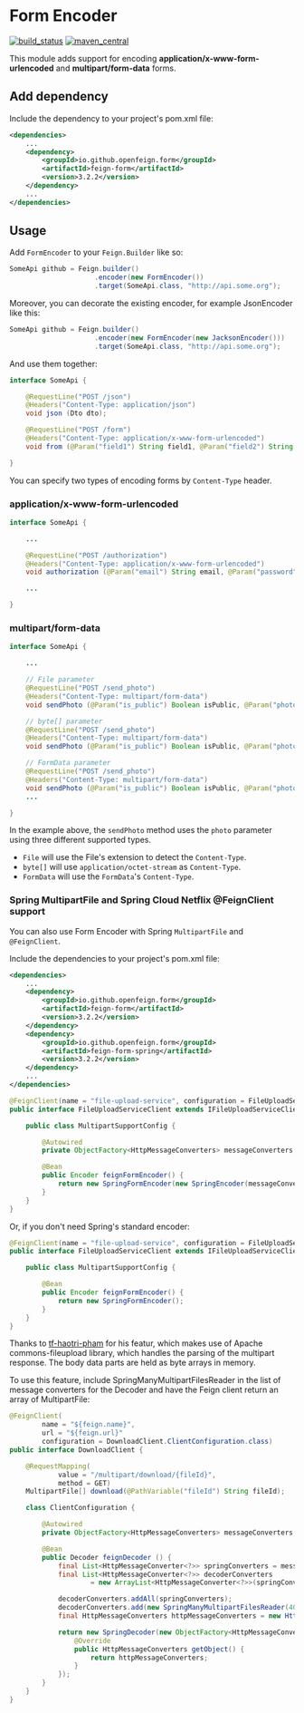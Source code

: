 # Form Encoder

[![build_status](https://travis-ci.org/OpenFeign/feign-form.svg?branch=master)](https://travis-ci.org/OpenFeign/feign-form)
[![maven_central](https://maven-badges.herokuapp.com/maven-central/io.github.openfeign.form/feign-form/badge.svg)](https://maven-badges.herokuapp.com/maven-central/io.github.openfeign.form/feign-form)

This module adds support for encoding **application/x-www-form-urlencoded** and **multipart/form-data** forms.

## Add dependency

Include the dependency to your project's pom.xml file:

```xml
<dependencies>
    ...
    <dependency>
        <groupId>io.github.openfeign.form</groupId>
        <artifactId>feign-form</artifactId>
        <version>3.2.2</version>
    </dependency>
    ...
</dependencies>
```

## Usage

Add `FormEncoder` to your `Feign.Builder` like so:

```java
SomeApi github = Feign.builder()
                     .encoder(new FormEncoder())
                     .target(SomeApi.class, "http://api.some.org");
```

Moreover, you can decorate the existing encoder, for example JsonEncoder like this:

```java
SomeApi github = Feign.builder()
                     .encoder(new FormEncoder(new JacksonEncoder()))
                     .target(SomeApi.class, "http://api.some.org");
```

And use them together:

```java
interface SomeApi {

    @RequestLine("POST /json")
    @Headers("Content-Type: application/json")
    void json (Dto dto);

    @RequestLine("POST /form")
    @Headers("Content-Type: application/x-www-form-urlencoded")
    void from (@Param("field1") String field1, @Param("field2") String field2);

}
```

You can specify two types of encoding forms by `Content-Type` header.

### application/x-www-form-urlencoded

```java
interface SomeApi {

    ...

    @RequestLine("POST /authorization")
    @Headers("Content-Type: application/x-www-form-urlencoded")
    void authorization (@Param("email") String email, @Param("password") String password);

    ...

}
```

### multipart/form-data

```java
interface SomeApi {

    ...

    // File parameter
    @RequestLine("POST /send_photo")
    @Headers("Content-Type: multipart/form-data")
    void sendPhoto (@Param("is_public") Boolean isPublic, @Param("photo") File photo);

    // byte[] parameter
    @RequestLine("POST /send_photo")
    @Headers("Content-Type: multipart/form-data")
    void sendPhoto (@Param("is_public") Boolean isPublic, @Param("photo") byte[] photo);

    // FormData parameter
    @RequestLine("POST /send_photo")
    @Headers("Content-Type: multipart/form-data")
    void sendPhoto (@Param("is_public") Boolean isPublic, @Param("photo") FormData photo);
    ...

}
```

In the example above, the `sendPhoto` method uses the `photo` parameter using three different supported types.

* `File` will use the File's extension to detect the `Content-Type`.
* `byte[]` will use `application/octet-stream` as `Content-Type`.
* `FormData` will use the `FormData`'s `Content-Type`.

### Spring MultipartFile and Spring Cloud Netflix @FeignClient support

You can also use Form Encoder with Spring `MultipartFile` and `@FeignClient`.

Include the dependencies to your project's pom.xml file:

```xml
<dependencies>
    ...
    <dependency>
        <groupId>io.github.openfeign.form</groupId>
        <artifactId>feign-form</artifactId>
        <version>3.2.2</version>
    </dependency>
    <dependency>
        <groupId>io.github.openfeign.form</groupId>
        <artifactId>feign-form-spring</artifactId>
        <version>3.2.2</version>
    </dependency>
    ...
</dependencies>
```

```java
@FeignClient(name = "file-upload-service", configuration = FileUploadServiceClient.MultipartSupportConfig.class)
public interface FileUploadServiceClient extends IFileUploadServiceClient {

    public class MultipartSupportConfig {

        @Autowired
        private ObjectFactory<HttpMessageConverters> messageConverters;

        @Bean
        public Encoder feignFormEncoder() {
            return new SpringFormEncoder(new SpringEncoder(messageConverters));
        }
    }
}
```

Or, if you don't need Spring's standard encoder:

```java
@FeignClient(name = "file-upload-service", configuration = FileUploadServiceClient.MultipartSupportConfig.class)
public interface FileUploadServiceClient extends IFileUploadServiceClient {

    public class MultipartSupportConfig {

        @Bean
        public Encoder feignFormEncoder() {
            return new SpringFormEncoder();
        }
    }
}
```

Thanks to [tf-haotri-pham](https://github.com/tf-haotri-pham) for his featur, which makes use of Apache commons-fileupload library, which handles the parsing of the multipart response. The body data parts are held as byte arrays in memory.

To use this feature, include SpringManyMultipartFilesReader in the list of message converters for the Decoder and have the Feign client return an array of MultipartFile:

```java
@FeignClient(
        name = "${feign.name}",
        url = "${feign.url}"
        configuration = DownloadClient.ClientConfiguration.class)
public interface DownloadClient {

    @RequestMapping(
            value = "/multipart/download/{fileId}",
            method = GET)
    MultipartFile[] download(@PathVariable("fileId") String fileId);

    class ClientConfiguration {

        @Autowired
        private ObjectFactory<HttpMessageConverters> messageConverters;

        @Bean
        public Decoder feignDecoder () {
            final List<HttpMessageConverter<?>> springConverters = messageConverters.getObject().getConverters();
            final List<HttpMessageConverter<?>> decoderConverters
                    = new ArrayList<HttpMessageConverter<?>>(springConverters.size() + 1);

            decoderConverters.addAll(springConverters);
            decoderConverters.add(new SpringManyMultipartFilesReader(4096));
            final HttpMessageConverters httpMessageConverters = new HttpMessageConverters(decoderConverters);

            return new SpringDecoder(new ObjectFactory<HttpMessageConverters>() {
                @Override
                public HttpMessageConverters getObject() {
                    return httpMessageConverters;
                }
            });
        }
    }
}
```
